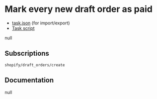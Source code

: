 # Mark every new draft order as paid

* [task.json](../../tasks/mark-every-new-draft-order-as-paid.json) (for import/export)
* [Task script](./script.liquid)

null

## Subscriptions

```liquid
shopify/draft_orders/create
```

## Documentation

null
